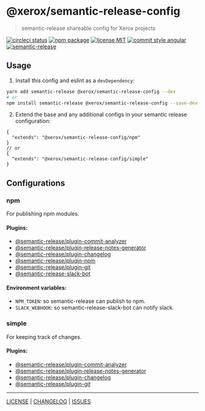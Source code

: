 # @xerox/semantic-release-config

> semantic-release shareable config for Xerox projects

[![circleci status][circleci-badge]][circleci-link]
[![npm package][npm-badge]][npm-link]
[![license MIT][license-badge]][license]
[![commit style angular][commit-style-badge]][commit-style-link]
[![semantic-release][semantic-release-badge]][semantic-release-link]

## Usage
1. Install this config and eslint as a `devDependency`:
```bash
yarn add semantic-release @xerox/semantic-release-config --dev
# or
npm install semantic-release @xerox/semantic-release-config --save-dev
```
2. Extend the base and any additional configs in your semantic release configuration:
```jsonc
{
  "extends": "@xerox/semantic-release-config/npm"
}
// or
{
  "extends": "@xerox/semantic-release-config/simple"
}
```

## Configurations
### npm
For publishing npm modules.

#### Plugins:
* [@semantic-release/plugin-commit-analyzer](https://github.com/semantic-release/commit-analyzer)
* [@semantic-release/plugin-release-notes-generator](https://github.com/semantic-release/release-notes-generator)
* [@semantic-release/plugin-changelog](https://github.com/semantic-release/changelog)
* [@semantic-release/plugin-npm](https://github.com/semantic-release/npm)
* [@semantic-release/plugin-git](https://github.com/semantic-release/git)
* [@semantic-release-slack-bot](https://github.com/juliuscc/semantic-release-slack-bot/)

#### Environment variables:
* `NPM_TOKEN`: so semantic-release can publish to npm.
* `SLACK_WEBHOOK`: so semantic-release-slack-bot can notify slack.

### simple
For keeping track of changes.

#### Plugins:
* [@semantic-release/plugin-commit-analyzer](https://github.com/semantic-release/commit-analyzer)
* [@semantic-release/plugin-release-notes-generator](https://github.com/semantic-release/release-notes-generator)
* [@semantic-release/plugin-changelog](https://github.com/semantic-release/changelog)
* [@semantic-release/plugin-git](https://github.com/semantic-release/git)

---

[LICENSE][license] | [CHANGELOG][changelog] | [ISSUES][issues]

[license]: ./LICENSE
[changelog]: ./CHANGELOG.md
[issues]: https://github.com/xeroxinteractive/semantic-release-config/issues

[circleci-badge]: https://flat.badgen.net/circleci/github/xeroxinteractive/semantic-release-config/master
[circleci-link]: https://circleci.com/gh/xeroxinteractive/semantic-release-config/tree/master

[npm-badge]: https://flat.badgen.net/npm/v/@xerox/semantic-release-config?color=cyan
[npm-link]: https://www.npmjs.com/package/@xerox/semantic-release-config

[license-badge]: https://flat.badgen.net/npm/license/@xerox/semantic-release-config

[commit-style-badge]: https://flat.badgen.net/badge/commit%20style/angular/purple
[commit-style-link]: https://github.com/angular/angular.js/blob/master/DEVELOPERS.md#-git-commit-guidelines

[semantic-release-badge]: https://flat.badgen.net/badge/%20%20%F0%9F%93%A6%F0%9F%9A%80/semantic%20release/e10079
[semantic-release-link]: https://github.com/semantic-release/semantic-release
